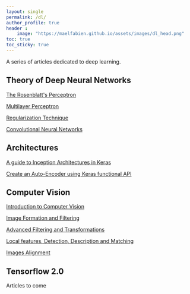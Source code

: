 ```yaml
---
layout: single
permalink: /dl/
author_profile: true
header :
    image: "https://maelfabien.github.io/assets/images/dl_head.png"
toc: true
toc_sticky: true
---
```


A series of articles dedicated to deep learning.

## Theory of Deep Neural Networks

[The Rosenblatt's Perceptron](https://maelfabien.github.io/deeplearning/Perceptron/)

[Multilayer Perceptron](https://maelfabien.github.io/deeplearning/mlp/)

[Regularization Technique](https://maelfabien.github.io/deeplearning/regu/)

[Convolutional Neural Networks](https://maelfabien.github.io/deeplearning/cnn/)

## Architectures

[A guide to Inception Architectures in Keras](https://maelfabien.github.io/deeplearning/inception/)

[Create an Auto-Encoder using Keras functional API](https://maelfabien.github.io/deeplearning/autoencoder/)

## Computer Vision

[Introduction to Computer Vision](https://maelfabien.github.io/computervision/cv_1/)

[Image Formation and Filtering](https://maelfabien.github.io/computervision/cv_2/)

[Advanced Filtering and Transformations](https://maelfabien.github.io/computervision/cv_3/)

[Local features, Detection, Description and Matching](https://maelfabien.github.io/computervision/cv_4/)

[Images Alignment](https://maelfabien.github.io/computervision/cv_5/)

## Tensorflow 2.0

Articles to come
